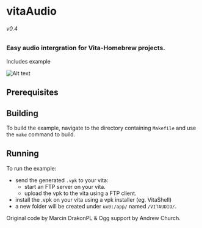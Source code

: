 # vitaAudio
###### *v0.4* 

### Easy audio intergration for Vita-Homebrew projects.

Includes example

![Alt text](http://www.playlight.com.au/vita/vitaAudio/info/vitaAudio.png "")



## Prerequisites



## Building

To build the example, navigate to the directory containing `Makefile` and use the `make` command to build.

## Running

To run the example:
- send the generated `.vpk` to your vita:
	- start an FTP server on your vita.
	- upload the vpk to the vita using a FTP client.
- install the .vpk on your vita using a vpk installer (eg. VitaShell)
- a new folder will be created under `ux0:/app/` named `/VITAUDIO/`.



Original code by Marcin DrakonPL & Ogg support by Andrew Church.

